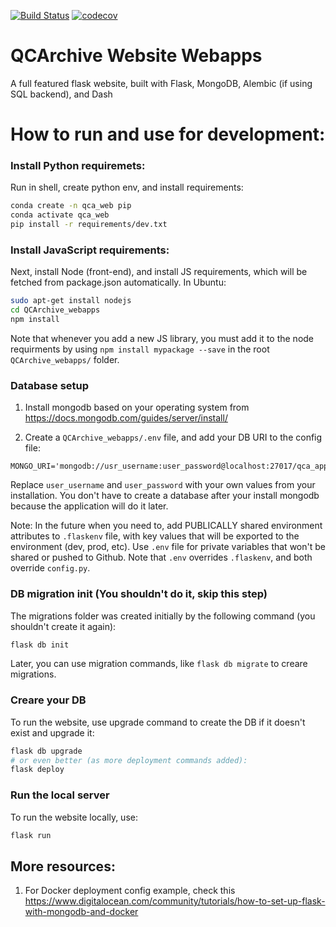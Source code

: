 [![Build Status](https://travis-ci.com/MolSSI/QCArchive_website.svg?token=66tFeohM6UiDzZMw65q9&branch=master)](https://travis-ci.com/MolSSI/QCArchive_website)
[![codecov](https://codecov.io/gh/MolSSI/QCArchive_website/branch/master/graph/badge.svg?token=xPgDkNsfxk)](https://codecov.io/gh/MolSSI/QCArchive_website)

QCArchive Website Webapps
========================

A full featured flask website, built with Flask, MongoDB, Alembic (if using SQL backend), and Dash

How to run and use for development:
===================================

### Install Python requiremets:

Run in shell, create python env, and install requirements:

```bash
conda create -n qca_web pip
conda activate qca_web
pip install -r requirements/dev.txt
```

### Install JavaScript requirements:

Next, install Node (front-end), and install JS requirements, 
which will be fetched from package.json automatically. In Ubuntu:

```bash
sudo apt-get install nodejs
cd QCArchive_webapps
npm install
```

Note that whenever you add a new JS library, you must add it to the node requirments
by using `npm install mypackage --save` in the root `QCArchive_webapps/` folder.

### Database setup

1. Install mongodb based on your operating system from 
https://docs.mongodb.com/guides/server/install/

2. Create a `QCArchive_webapps/.env` file, and add your DB URI to the config file:
```.env
MONGO_URI='mongodb://usr_username:user_password@localhost:27017/qca_apps_db_dev'
```

Replace `user_username` and `user_password` with your own values from your installation. 
You don't have to create a database after your install mongodb because the application will do it later.


Note: In the future when you need to, add PUBLICALLY shared environment attributes to `.flaskenv` file, with key values that will be exported to the environment (dev, prod, etc).
Use `.env` file for private variables that won't be shared or pushed to Github. Note that `.env` overrides `.flaskenv`, and both override `config.py`.


### DB migration init (You shouldn't do it, skip this step)
The migrations folder was created initially by the following command 
(you shouldn't create it again):

```bash
flask db init
```

Later, you can use migration commands, like `flask db migrate` to creare migrations.
 

### Creare your DB

To run the website, use upgrade command to create the DB if it doesn't exist and 
upgrade it:

```bash
flask db upgrade
# or even better (as more deployment commands added):
flask deploy
```

### Run the local server

To run the website locally, use: 

```bash
flask run
```


## More resources:

1. For Docker deployment config example, check this
https://www.digitalocean.com/community/tutorials/how-to-set-up-flask-with-mongodb-and-docker
